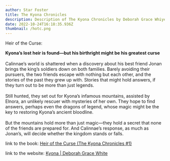 ```yaml
---
author: Star Foster
title: The Kyona Chronicles
description: Description of The Kyona Chronicles by Deborah Grace Whiye
date: 2022-10-24T16:18:35.936Z
thumbnail: /hotc.png
---
```

H﻿eir of the Curse:

**Kyona’s lost heir is found—but his birthright might be his greatest curse**\
\
Calinnae’s world is shattered when a discovery about his best friend Jonan brings the king’s soldiers down on both families. Barely avoiding their pursuers, the two friends escape with nothing but each other, and the stories of the past they grew up with. Stories that might hold answers, if they turn out to be more than just legends.\
\
Still hunted, they set out for Kyona’s infamous mountains, assisted by Elnora, an unlikely rescuer with mysteries of her own. They hope to find answers, perhaps even the dragons of legend, whose magic might be the key to restoring Kyona’s ancient bloodline.\
\
But the mountains hold more than just magic—they hold a secret that none of the friends are prepared for. And Calinnae’s response, as much as Jonan’s, will decide whether the kingdom stands or falls.

link to the book: [Heir of the Curse (The Kyona Chronicles #1)](https://www.goodreads.com/book/show/53501213-heir-of-the-curse?from_search=true&from_srp=true&qid=4hJUpRVqbX&rank=1)

link to the website: [Kyona | Deborah Grace White](https://www.deborahgracewhite.com/kyona/)
